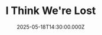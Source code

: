 ---
video:
  type: vimeo
  id: 1085505626
speaker:
  permalink: bart-wilkins
  name: Bart Wilkins
title: I Think We're Lost
image: https://i.imgur.com/MpFS4AZ.png
date: 2025-05-18T14:30:00.000Z
---